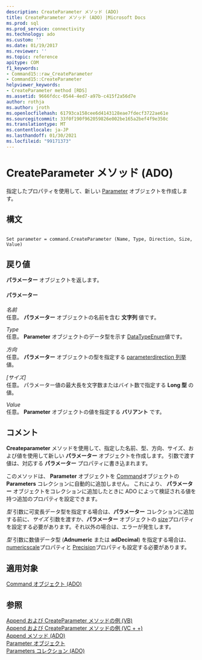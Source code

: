 ```yaml
---
description: CreateParameter メソッド (ADO)
title: CreateParameter メソッド (ADO) |Microsoft Docs
ms.prod: sql
ms.prod_service: connectivity
ms.technology: ado
ms.custom: ''
ms.date: 01/19/2017
ms.reviewer: ''
ms.topic: reference
apitype: COM
f1_keywords:
- Command15::raw_CreateParameter
- Command15::CreateParameter
helpviewer_keywords:
- CreateParameter method [RDS]
ms.assetid: 9666fdcc-0544-4ed7-a97b-c415f2a56d7e
author: rothja
ms.author: jroth
ms.openlocfilehash: 61793ca158cee6d4143128eae7fdecf3722ae61e
ms.sourcegitcommit: 33f0f190f962059826e002be165a2bef4f9e350c
ms.translationtype: MT
ms.contentlocale: ja-JP
ms.lasthandoff: 01/30/2021
ms.locfileid: "99171373"
---
```

# <a name="createparameter-method-ado"></a>CreateParameter メソッド (ADO)
指定したプロパティを使用して、新しい [Parameter](./parameter-object.md) オブジェクトを作成します。  
  
## <a name="syntax"></a>構文  
  
```  
  
Set parameter = command.CreateParameter (Name, Type, Direction, Size, Value)  
```  
  
## <a name="return-value"></a>戻り値  
 **パラメーター** オブジェクトを返します。  
  
#### <a name="parameters"></a>パラメーター  
 *名前*  
 任意。 **パラメーター** オブジェクトの名前を含む **文字列** 値です。  
  
 *Type*  
 任意。 **Parameter** オブジェクトのデータ型を示す [DataTypeEnum](./datatypeenum.md)値です。  
  
 *方向*  
 任意。 **パラメーター** オブジェクトの型を指定する [parameterdirection 列挙](./parameterdirectionenum.md)値。  
  
 *[サイズ]*  
 任意。 パラメーター値の最大長を文字数またはバイト数で指定する **Long 型** の値。  
  
 *Value*  
 任意。 **Parameter** オブジェクトの値を指定する **バリアント** です。  
  
## <a name="remarks"></a>コメント  
 **Createparameter** メソッドを使用して、指定した名前、型、方向、サイズ、および値を使用して新しい **パラメーター** オブジェクトを作成します。 引数で渡す値は、対応する **パラメーター** プロパティに書き込まれます。  
  
 このメソッドは、 **Parameter** オブジェクトを [Command](./command-object-ado.md)オブジェクトの **Parameters** コレクションに自動的に追加しません。 これにより、 **パラメーター** オブジェクトをコレクションに追加したときに ADO によって検証される値を持つ追加のプロパティを設定できます。  
  
 *型* 引数に可変長データ型を指定する場合は、**パラメーター** コレクションに追加する前に、*サイズ* 引数を渡すか、**パラメーター** オブジェクトの [size](./size-property-ado-parameter.md)プロパティを設定する必要があります。それ以外の場合は、エラーが発生します。  
  
 *型* 引数に数値データ型 (**Adnumeric** または **adDecimal**) を指定する場合は、 [numericscale](./numericscale-property-ado.md)プロパティと [Precision](./precision-property-ado.md)プロパティも設定する必要があります。  
  
## <a name="applies-to"></a>適用対象  
 [Command オブジェクト (ADO)](./command-object-ado.md)  
  
## <a name="see-also"></a>参照  
 [Append および CreateParameter メソッドの例 (VB)](./append-and-createparameter-methods-example-vb.md)   
 [Append および CreateParameter メソッドの例 (VC + +)](./append-and-createparameter-methods-example-vc.md)   
 [Append メソッド (ADO)](./append-method-ado.md)   
 [Parameter オブジェクト](./parameter-object.md)   
 [Parameters コレクション (ADO)](./parameters-collection-ado.md)